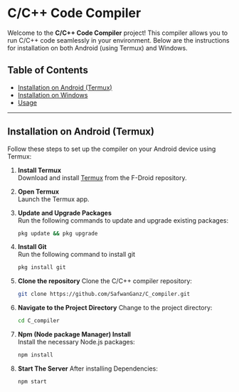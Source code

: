 # C/C++ Code Compiler

Welcome to the **C/C++ Code Compiler** project! This compiler allows you to run C/C++ code seamlessly in your environment. Below are the instructions for installation on both Android (using Termux) and Windows.

## Table of Contents
- [Installation on Android (Termux)](#installation-on-android-termux)
- [Installation on Windows](#installation-on-windows)
- [Usage](#usage)

---

## Installation on Android (Termux)

Follow these steps to set up the compiler on your Android device using Termux:

1. **Install Termux**  
   Download and install [Termux](https://f-droid.org/en/packages/com.termux/) from the F-Droid repository.

2. **Open Termux**  
   Launch the Termux app.

3. **Update and Upgrade Packages**  
   Run the following commands to update and upgrade existing packages:
   ```bash
   pkg update && pkg upgrade

4. **Install Git**  
   Run the following command to install git
   ```bash
   pkg install git
   
5. **Clone the repository**
   Clone the C/C++ compiler repository:
   ```bash
   git clone https://github.com/SafwanGanz/C_compiler.git

6. **Navigate to the Project Directory**
   Change to the project directory:
   ```bash
   cd C_compiler
   
7. **Npm (Node package Manager) Install**  
   Install the necessary Node.js packages:
   ```bash
   npm install

8. **Start The Server**
   After installing Dependencies:
   ```bash
   npm start
